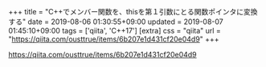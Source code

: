 +++
title = "C++でメンバー関数を、thisを第１引数にとる関数ポインタに変換する"
date = 2019-08-06 01:30:55+09:00
updated = 2019-08-07 01:45:10+09:00
tags = ['qiita', 'C++17']
[extra]
css = "qiita"
url = "https://qiita.com/ousttrue/items/6b207e1d431cf20e04d9"
+++

<https://qiita.com/ousttrue/items/6b207e1d431cf20e04d9>

